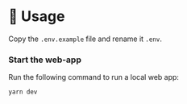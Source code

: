 
# 📜 Usage

Copy the `.env.example` file and rename it `.env`.

### Start the web-app

Run the following command to run a local web app:

```bash
yarn dev
```

